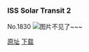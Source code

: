 ### ISS Solar Transit 2
No.1830
![图片不见了~~~](https://imgs.xkcd.com/comics/iss_solar_transit_2.png)

[原址](https://xkcd.com//1830) [下载](https://imgs.xkcd.com/comics/iss_solar_transit_2.png)

